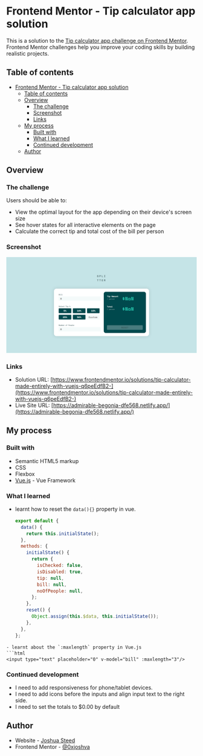 # Frontend Mentor - Tip calculator app solution

This is a solution to the [Tip calculator app challenge on Frontend Mentor](https://www.frontendmentor.io/challenges/tip-calculator-app-ugJNGbJUX). Frontend Mentor challenges help you improve your coding skills by building realistic projects.

## Table of contents

- [Frontend Mentor - Tip calculator app solution](#frontend-mentor---tip-calculator-app-solution)
  - [Table of contents](#table-of-contents)
  - [Overview](#overview)
    - [The challenge](#the-challenge)
    - [Screenshot](#screenshot)
    - [Links](#links)
  - [My process](#my-process)
    - [Built with](#built-with)
    - [What I learned](#what-i-learned)
    - [Continued development](#continued-development)
  - [Author](#author)

## Overview

### The challenge

Users should be able to:

- View the optimal layout for the app depending on their device's screen size
- See hover states for all interactive elements on the page
- Calculate the correct tip and total cost of the bill per person

### Screenshot

![](./src/assets/preview.png)

### Links

- Solution URL: [https://www.frontendmentor.io/solutions/tip-calculator-made-entirely-with-vuejs-q6peEdfB2-](https://www.frontendmentor.io/solutions/tip-calculator-made-entirely-with-vuejs-q6peEdfB2-)
- Live Site URL: [https://admirable-begonia-dfe568.netlify.app/](https://admirable-begonia-dfe568.netlify.app/)

## My process

### Built with

- Semantic HTML5 markup
- CSS
- Flexbox
- [Vue.js](https://reactjs.org/) - Vue Framework

### What I learned

- learnt how to reset the `data(){}` property in vue.
  ```js
  export default {
    data() {
      return this.initialState();
    },
    methods: {
      initialState() {
        return {
          isChecked: false,
          isDisabled: true,
          tip: null,
          bill: null,
          noOfPeople: null,
        };
      },
      reset() {
        Object.assign(this.$data, this.initialState());
      },
    },
  };
  ```

````
- learnt about the `:maxlength` property in Vue.js
```html
<input type="text" placeholder="0" v-model="bill" :maxlength="3"/>
````

### Continued development

- I need to add responsiveness for phone/tablet devices.
- I need to add icons before the inputs and align input text to the right side.
- I need to set the totals to $0.00 by default

## Author

- Website - [Joshua Steed](https://www.joshuasteed.com)
- Frontend Mentor - [@0xjoshva](https://www.frontendmentor.io/profile/0xjoshva)
